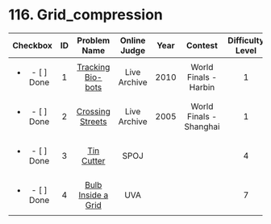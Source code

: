 # 116. Grid_compression


| Checkbox | ID | Problem Name|Online Judge|Year|Contest|Difficulty Level|
|:---:|:---:|:---:|:---:|:---:|:---:|:---:|
|<ul><li>- [ ] Done</li></ul>|1|[Tracking Bio-bots](https://icpcarchive.ecs.baylor.edu/index.php?option=onlinejudge&page=show_problem&problem=2788)|Live Archive|2010|World Finals - Harbin|1|
|<ul><li>- [ ] Done</li></ul>|2|[Crossing Streets](https://icpcarchive.ecs.baylor.edu/index.php?option=onlinejudge&page=show_problem&problem=1275)|Live Archive|2005|World Finals - Shanghai|1|
|<ul><li>- [ ] Done</li></ul>|3|[Tin Cutter](http://www.spoj.com/problems/TCUTTER/)|SPOJ|||4|
|<ul><li>- [ ] Done</li></ul>|4|[Bulb Inside a Grid](https://uva.onlinejudge.org/index.php?option=onlinejudge&page=show_problem&problem=2638)|UVA|||7|

